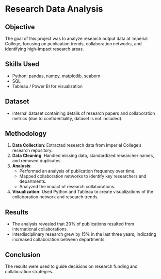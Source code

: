 # Research Data Analysis

## Objective
The goal of this project was to analyze research output data at Imperial College, focusing on publication trends, collaboration networks, and identifying high-impact research areas.

## Skills Used
- Python: pandas, numpy, matplotlib, seaborn
- SQL
- Tableau / Power BI for visualization

## Dataset
- Internal dataset containing details of research papers and collaboration metrics (due to confidentiality, dataset is not included).

## Methodology
1. **Data Collection**: Extracted research data from Imperial College’s research repository.
2. **Data Cleaning**: Handled missing data, standardized researcher names, and removed duplicates.
3. **Analysis**:
   - Performed an analysis of publication frequency over time.
   - Mapped collaboration networks to identify key researchers and departments.
   - Analyzed the impact of research collaborations.
4. **Visualization**: Used Python and Tableau to create visualizations of the collaboration network and research trends.

## Results
- The analysis revealed that 20% of publications resulted from international collaborations.
- Interdisciplinary research grew by 15% in the last three years, indicating increased collaboration between departments.
  
## Conclusion
The results were used to guide decisions on research funding and collaboration strategies.
